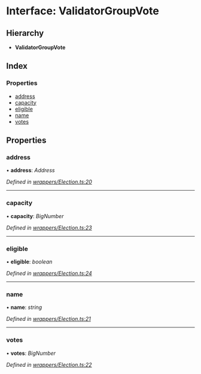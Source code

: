 # Interface: ValidatorGroupVote

## Hierarchy

* **ValidatorGroupVote**

## Index

### Properties

* [address](_wrappers_election_.validatorgroupvote.md#address)
* [capacity](_wrappers_election_.validatorgroupvote.md#capacity)
* [eligible](_wrappers_election_.validatorgroupvote.md#eligible)
* [name](_wrappers_election_.validatorgroupvote.md#name)
* [votes](_wrappers_election_.validatorgroupvote.md#votes)

## Properties

###  address

• **address**: *Address*

*Defined in [wrappers/Election.ts:20](https://github.com/medhak1/celo-monorepo/blob/master/packages/sdk/contractkit/src/wrappers/Election.ts#L20)*

___

###  capacity

• **capacity**: *BigNumber*

*Defined in [wrappers/Election.ts:23](https://github.com/medhak1/celo-monorepo/blob/master/packages/sdk/contractkit/src/wrappers/Election.ts#L23)*

___

###  eligible

• **eligible**: *boolean*

*Defined in [wrappers/Election.ts:24](https://github.com/medhak1/celo-monorepo/blob/master/packages/sdk/contractkit/src/wrappers/Election.ts#L24)*

___

###  name

• **name**: *string*

*Defined in [wrappers/Election.ts:21](https://github.com/medhak1/celo-monorepo/blob/master/packages/sdk/contractkit/src/wrappers/Election.ts#L21)*

___

###  votes

• **votes**: *BigNumber*

*Defined in [wrappers/Election.ts:22](https://github.com/medhak1/celo-monorepo/blob/master/packages/sdk/contractkit/src/wrappers/Election.ts#L22)*
